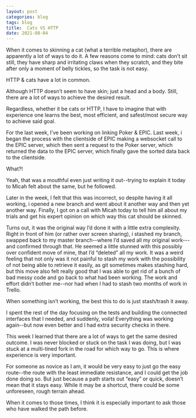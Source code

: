 ```yaml
---
layout: post  
categories: blog  
tags: blog  
title:  Cats VS HTTP
date: 2021-08-04
---
```


When it comes to skinning a cat (what a terrible metaphor), there are apparently a lot of ways to do it.  A few reasons come to mind: cats don’t sit still, they have sharp and irritating claws when they scratch, and they bite after only a moment of belly tickles, so the task is not easy.

HTTP & cats have a lot in common.

Although HTTP doesn’t seem to have skin; just a head and a body.  Still, there are a lot of ways to achieve the desired result.

Regardless, whether it be cats or HTTP, I have to imagine that with experience one learns the best, most efficient, and safest/most secure way to achieve said goal.

For the last week, I’ve been working on linking Poker & EPIC.  Last week, i began the process with the clientside of EPIC making a websocket call to the EPIC server, which then sent a request to the Poker server, which returned the data to the EPIC server, which finally gave the sorted data back to the clientside.

What?!

Yeah, that was a mouthful even just writing it out--trying to explain it today to Micah felt about the same, but he followed.

Later in the week, I felt that this was incorrect, so despite having it all working, i opened a new branch and went about it another way and then yet another way.  Finally, I got on a call with Micah today to tell him all about my trials and get his expert opinion on which way this cat should be skinned.

Turns out, it was the original way I’d done it with a little extra complexity.  Right in front of him (or rather over screen sharing), i stashed my branch, swapped back to my master branch--where I’d saved all my original work---and confirmed through that.  He seemed a little stunned with this possibly over confident move of mine, that I’d “deleted” all my work.  It was a weird feeling that not only was it not painful to stash my work with the possibility of not being able to retrieve it easily, as git sometimes makes stashing hard, but this move also felt really good that I was able to get rid of a bunch of bad messy code and go back to what had been working.  The work and effort didn’t bother me--nor had when I had to stash two months of work in Trello.

When something isn’t working, the best this to do is just stash/trash it away.

I spent the rest of the day focusing on the tests and building the connected interfaces that I needed, and suddenly, voila!  Everything was working again--but now even better and I had extra security checks in there.

This week I learned that there are a lot of ways to get the same desired outcome.  I was never blocked or stuck on the task I was doing, but I was stuck at a multi-tined fork in the road for which way to go.  This is where experience is very important.

For someone as novice as I am, it would be very easy to just go the easy route--the route with the least immediate resistance, and I could get the job done doing so.  But just because a path starts out “easy” or quick, doesn’t mean that it stays easy.  While it may be a shortcut, there could be some unforeseen, rough terrain ahead.

When it comes to those times, I think it is especially important to ask those who have walked the path before.

